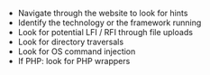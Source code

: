 
- Navigate through the website to look for hints
- Identify the technology or the framework running
- Look for potential LFI / RFI through file uploads
- Look for directory traversals
- Look for OS command injection
- If PHP: look for PHP wrappers